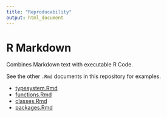 ```yaml
---
title: "Reproducability"
output: html_document
---
```


# R Markdown

Combines Markdown text with executable R Code.

See the other `.Rmd` documents in this repository for examples.

- [typesystem.Rmd](typesystem.Rmd)
- [functions.Rmd](functions.Rmd)
- [classes.Rmd](classes.Rmd)
- [packages.Rmd](packages.Rmd)
